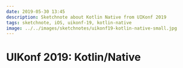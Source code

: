 ```yaml
---
date: 2019-05-30 13:45
description: Sketchnote about Kotlin Native from UIKonf 2019
tags: sketchnote, iOS, uikonf-19, kotlin-native
image: ../../images/sketchnotes/uikonf19-kotlin-native-small.jpg
---
```


# UIKonf 2019: Kotlin/Native
